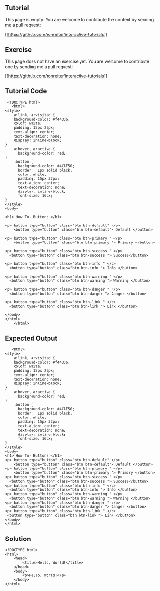 Tutorial
--------

This page is empty. You are welcome to contribute the content by sending me a pull request:

[[https://github.com/ronreiter/interactive-tutorials]]

Exercise
--------

This page does not have an exercise yet. You are welcome to contribute one by sending me a pull request:

[[https://github.com/ronreiter/interactive-tutorials]]


Tutorial Code
-------------

	 <!DOCTYPE html>
	   <html>      
	<style>
		a:link, a:visited {
		background-color: #f44336;
		color: white;
		padding: 15px 25px;
		text-align: center;
		text-decoration: none;
		display: inline-block;
	}
		a:hover, a:active {
		  background-color: red;
	}
		.button {
		  background-color: #4CAF50; 
		  border:  1px solid black;
		  color: white;
		  padding: 15px 32px;
		  text-align: center;
		  text-decoration: none;
		  display: inline-block;
		  font-size: 16px;
	}
	</style>
	<body>
	
	<h1> How To- Buttons </h1>

	<p> button type="button" class="btn btn-default" </p>
		<button type="button" class="btn btn-default"> Default </button>

	<p> button type="button" class="btn btn-primary " </p>
		<button type="button" class="btn btn-primary "> Primary </button>

	<p> button type="button" class="btn btn-success " </p>
	  <button type="button" class="btn btn-success "> Success</button>

	<p> button type="button" class="btn btn-info " </p>
	  <button type="button" class="btn btn-info "> Info </button>

	<p> button type="button" class="btn btn-warning " </p>
	  <button type="button" class="btn btn-warning "> Warning </button>

	<p> button type="button" class="btn btn-danger " </p>
	  <button type="button" class="btn btn-danger "> Danger </button>

	<p> button type="button" class="btn btn-link " </p>
	  <button type="button" class="btn btn-link "> Link </button>

	</body>
	</html>
		</html>

Expected Output
---------------
<!DOCTYPE html>
	   <html>      
	<style>
		a:link, a:visited {
		background-color: #f44336;
		color: white;
		padding: 15px 25px;
		text-align: center;
		text-decoration: none;
		display: inline-block;
	}
		a:hover, a:active {
		  background-color: red;
	}
		.button {
		  background-color: #4CAF50; 
		  border:  1px solid black;
		  color: white;
		  padding: 15px 32px;
		  text-align: center;
		  text-decoration: none;
		  display: inline-block;
		  font-size: 16px;
	}
	</style>
	<body>
	<h1> How To- Buttons </h1>
	<p> button type="button" class="btn btn-default" </p>
		<button type="button" class="btn btn-default"> Default </button>
	<p> button type="button" class="btn btn-primary " </p>
		<button type="button" class="btn btn-primary "> Primary </button>
	<p> button type="button" class="btn btn-success " </p>
	  <button type="button" class="btn btn-success "> Success</button>
	<p> button type="button" class="btn btn-info " </p>
	  <button type="button" class="btn btn-info "> Info </button>
	<p> button type="button" class="btn btn-warning " </p>
	  <button type="button" class="btn btn-warning "> Warning </button>
	<p> button type="button" class="btn btn-danger " </p>
	  <button type="button" class="btn btn-danger "> Danger </button>
	<p> button type="button" class="btn btn-link " </p>
	 <button type="button" class="btn btn-link "> Link </button>
	</body>
	</html>


Solution
--------

    <!DOCTYPE html>
    <html>
        <head>
            <title>Hello, World!</title>
        </head>
        <body>
            <p>Hello, World!</p>
        </body>
    </html>
